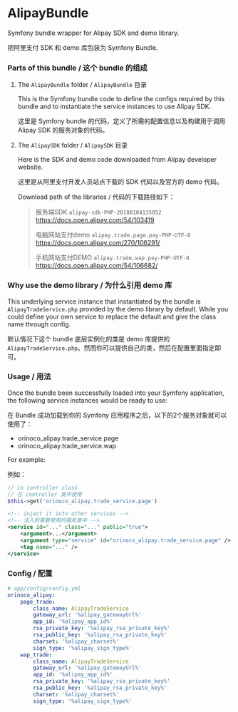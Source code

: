 # AlipayBundle
Symfony bundle wrapper for Alipay SDK and demo library.

把阿里支付 SDK 和 demo 库包装为 Symfony Bundle.

### Parts of this bundle / 这个 bundle 的组成

1. The `AlipayBundle` folder / `AlipayBundle` 目录

    This is the Symfony bundle code to define the configs required by this bundle and to instantiate the service instances to use Alipay SDK.

    这里是 Symfony bundle 的代码，定义了所需的配置信息以及构建用于调用 Alipay SDK 的服务对象的代码。

1. The `AlipaySDK` folder / `AlipaySDK` 目录

    Here is the SDK and demo code downloaded from Alipay developer website.

    这里是从阿里支付开发人员站点下载的 SDK 代码以及官方的 demo 代码。

    Download path of the libraries / 代码的下载路径如下：

    > 服务端SDK
    > `alipay-sdk-PHP-20180104135052`
    > https://docs.open.alipay.com/54/103419
    >
    > 电脑网站支付demo
    > `alipay.trade.page.pay-PHP-UTF-8`
    > https://docs.open.alipay.com/270/106291/
    >
    > 手机网站支付DEMO
    > `alipay.trade.wap.pay-PHP-UTF-8`
    > https://docs.open.alipay.com/54/106682/

### Why use the demo library / 为什么引用 demo 库
This underlying service instance that instantiated by the bundle is `AlipayTradeService.php` provided by the demo library by default. While you could define your own service to replace the default and give the class name through config.

默认情况下这个 bundle 底层实例化的类是 demo 库提供的 `AlipayTradeService.php`。然而你可以提供自己的类，然后在配置里面指定即可。

### Usage / 用法
Once the bundle been successfully loaded into your Symfony application, the following service instances would be ready to use:

在 Bundle 成功加载到你的 Symfony 应用程序之后，以下的2个服务对象就可以使用了：

  - orinoco_alipay.trade_service.page
  - orinoco_alipay.trade_service.wap

For example:

例如：
```php
// in controller class
// 在 controller 类中使用
$this->get('orinoco_alipay.trade_service.page')
```
```xml
<!-- inject it into other services -->
<!-- 注入到需要使用的服务类中 -->
<service id="..." class="..." public="true">
    <argument>...</argument>
    <argument type="service" id="orinoco_alipay.trade_service.page" />
    <tag name="..." />
</service>
```
### Config / 配置
```yml
# app/config/config.yml
orinoco_alipay:
    page_trade:
        class_name: AlipayTradeService
        gateway_url: '%alipay_gatewayUrl%'
        app_id: '%alipay_app_id%'
        rsa_private_key: '%alipay_rsa_private_key%'
        rsa_public_key: '%alipay_rsa_private_key%'
        charset: '%alipay_charset%'
        sign_type: '%alipay_sign_type%'
    wap_trade:
        class_name: AlipayTradeService
        gateway_url: '%alipay_gatewayUrl%'
        app_id: '%alipay_app_id%'
        rsa_private_key: '%alipay_rsa_private_key%'
        rsa_public_key: '%alipay_rsa_private_key%'
        charset: '%alipay_charset%'
        sign_type: '%alipay_sign_type%'
```
